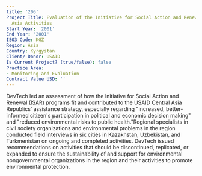 ```yaml
---
title: '206'
Project Title: Evaluation of the Initiative for Social Action and Renewal (ISAR) Central
  Asia Activities
Start Year: '2001'
End Year: '2001'
ISO3 Code: KGZ
Region: Asia
Country: Kyrgystan
Client/ Donor: USAID
Is Current Project? (true/false): false
Practice Area:
- Monitoring and Evaluation
Contract Value USD: ''
---
```


DevTech led an assessment of how the Initiative for Social Action and Renewal (ISAR) programs fit and contributed to the USAID Central Asia Republics’ assistance strategy, especially regarding \"increased, better-informed citizen's participation in political and economic decision making\" and \"reduced environmental risks to public health.\"Regional specialists in civil society organizations and environmental problems in the region conducted field interviews in six cities in Kazakhstan, Uzbekistan, and Turkmenistan on ongoing and completed activities. DevTech issued recommendations on activities that should be discontinued, replicated, or expanded to ensure the sustainability of and support for environmental nongovernmental organizations in the region and their activities to promote environmental protection.